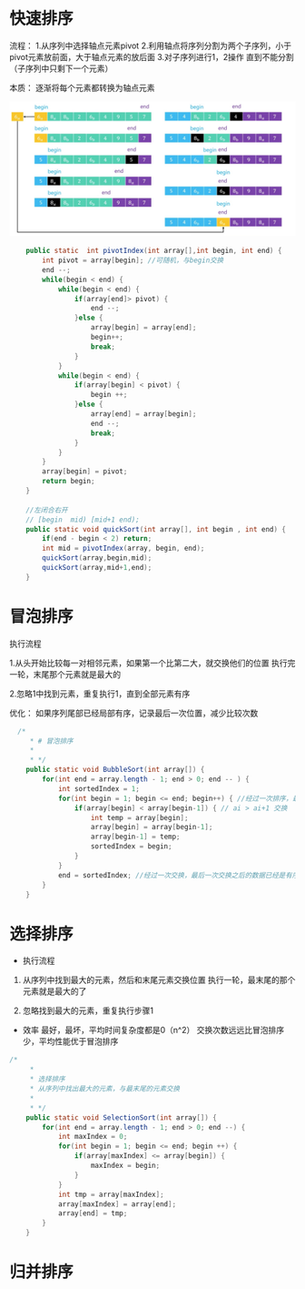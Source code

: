 # 快速排序

流程：
1.从序列中选择轴点元素pivot
2.利用轴点将序列分割为两个子序列，小于pivot元素放前面，大于轴点元素的放后面
3.对子序列进行1，2操作
直到不能分割（子序列中只剩下一个元素）

本质：
逐渐将每个元素都转换为轴点元素

![](media/16194444211291/16191489699378.jpg)


```java
	public static  int pivotIndex(int array[],int begin, int end) {
		int pivot = array[begin]; //可随机，与begin交换
		end --;
		while(begin < end) {
			while(begin < end) {
				if(array[end]> pivot) {
					end --;
				}else {
					array[begin] = array[end];
					begin++;
					break;
				}
			}
			while(begin < end) {
				if(array[begin] < pivot) {
					begin ++;
				}else {
					array[end] = array[begin];
					end --;
					break;
				}
			}
		}
		array[begin] = pivot;
		return begin;
	}
	
	//左闭合右开
	// [begin  mid) [mid+1 end);
	public static void quickSort(int array[], int begin , int end) {
		if(end - begin < 2) return;
		int mid = pivotIndex(array, begin, end);
		quickSort(array,begin,mid);
		quickSort(array,mid+1,end);
	}
```

# 冒泡排序

执行流程

1.从头开始比较每一对相邻元素，如果第一个比第二大，就交换他们的位置
执行完一轮，末尾那个元素就是最大的

2.忽略1中找到元素，重复执行1，直到全部元素有序

优化：
如果序列尾部已经局部有序，记录最后一次位置，减少比较次数

```java
  /*
     * # 冒泡排序
     * 
     * */
	public static void BubbleSort(int array[]) {
		for(int end = array.length - 1; end > 0; end -- ) {
			int sortedIndex = 1;
			for(int begin = 1; begin <= end; begin++) { //经过一次排序，最后一个当次排序最大
				if(array[begin] < array[begin-1]) { // ai > ai+1 交换  12 2 > 2 12升序
					int temp = array[begin];
					array[begin] = array[begin-1];
					array[begin-1] = temp;
					sortedIndex = begin;
				}
			}
			end = sortedIndex; //经过一次交换，最后一次交换之后的数据已经是有序的了
		}
	}
```

# 选择排序
- 执行流程

1. 从序列中找到最大的元素，然后和末尾元素交换位置
执行一轮，最末尾的那个元素就是最大的了

2. 忽略找到最大的元素，重复执行步骤1

- 效率
最好，最坏，平均时间复杂度都是0（n^2）
交换次数远远比冒泡排序少，平均性能优于冒泡排序

```java
/*
	 * 
	 * 选择排序
	 * 从序列中找出最大的元素，与最末尾的元素交换
	 * 
	 * */
	public static void SelectionSort(int array[]) {
		for(int end = array.length - 1; end > 0; end --) {
			int maxIndex = 0;
			for(int begin = 1; begin <= end; begin ++) {
				if(array[maxIndex] <= array[begin]) {
					maxIndex = begin;
				}
			}
			int tmp = array[maxIndex];
			array[maxIndex] = array[end];
			array[end] = tmp;
		}
	}
```

# 归并排序



